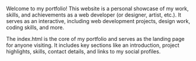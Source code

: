 Welcome to my portfolio! This website is a personal showcase of my work, skills, and achievements as a web developer (or designer, artist, etc.). It serves as an interactive, including web development projects, design work, coding skills, and more.

The index.html is the core of my portfolio and serves as the landing page for anyone visiting. It includes key sections like an introduction, project highlights, skills, contact details, and links to my social profiles.
